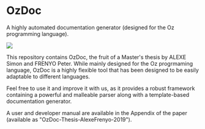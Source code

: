 # OzDoc

A highly automated documentation generator (designed for the Oz programming language).

[<img src="https://img.shields.io/badge/Python3-3.0+-blue.svg">](https://www.python.org/)

This repository contains OzDoc, the fruit of a Master's thesis by ALEXE Simon and FRENYO Peter.
While mainly designed for the Oz progrmaming language, OzDoc is a highly flexible tool that has been designed to be easily adaptable to different languages.

Feel free to use it and improve it with us, as it provides a robust framework containing a powerful and malleable parser along with a template-based documentation generator.

A user and developer manual are available in the Appendix of the paper (available as "OzDoc-Thesis-AlexeFrenyo-2019").
